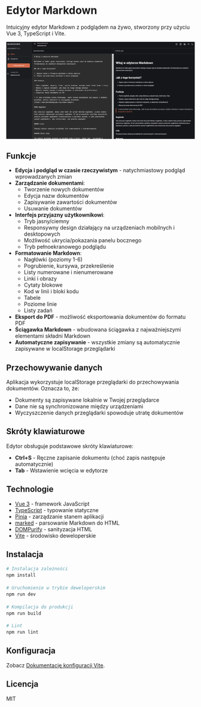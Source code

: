 # Edytor Markdown

Intuicyjny edytor Markdown z podglądem na żywo, stworzony przy użyciu Vue 3, TypeScript i Vite.

![Screenshot edytora](/screenshot.png)

## Funkcje

- **Edycja i podgląd w czasie rzeczywistym** - natychmiastowy podgląd wprowadzanych zmian
- **Zarządzanie dokumentami**:
  - Tworzenie nowych dokumentów
  - Edycja nazw dokumentów
  - Zapisywanie zawartości dokumentów
  - Usuwanie dokumentów
- **Interfejs przyjazny użytkownikowi**:
  - Tryb jasny/ciemny
  - Responsywny design działający na urządzeniach mobilnych i desktopowych
  - Możliwość ukrycia/pokazania panelu bocznego
  - Tryb pełnoekranowego podglądu
- **Formatowanie Markdown**:
  - Nagłówki (poziomy 1-6)
  - Pogrubienie, kursywa, przekreślenie
  - Listy numerowane i nienumerowane
  - Linki i obrazy
  - Cytaty blokowe
  - Kod w linii i bloki kodu
  - Tabele
  - Poziome linie
  - Listy zadań
- **Eksport do PDF** - możliwość eksportowania dokumentów do formatu PDF
- **Ściągawka Markdown** - wbudowana ściągawka z najważniejszymi elementami składni Markdown
- **Automatyczne zapisywanie** - wszystkie zmiany są automatycznie zapisywane w localStorage przeglądarki


## Przechowywanie danych

Aplikacja wykorzystuje localStorage przeglądarki do przechowywania dokumentów. Oznacza to, że:
- Dokumenty są zapisywane lokalnie w Twojej przeglądarce
- Dane nie są synchronizowane między urządzeniami
- Wyczyszczenie danych przeglądarki spowoduje utratę dokumentów

## Skróty klawiaturowe

Edytor obsługuje podstawowe skróty klawiaturowe:

- **Ctrl+S** - Ręczne zapisanie dokumentu (choć zapis następuje automatycznie)
- **Tab** - Wstawienie wcięcia w edytorze

## Technologie

- [Vue 3](https://vuejs.org/) - framework JavaScript
- [TypeScript](https://www.typescriptlang.org/) - typowanie statyczne
- [Pinia](https://pinia.vuejs.org/) - zarządzanie stanem aplikacji
- [marked](https://marked.js.org/) - parsowanie Markdown do HTML
- [DOMPurify](https://github.com/cure53/DOMPurify) - sanityzacja HTML
- [Vite](https://vitejs.dev/) - środowisko deweloperskie

## Instalacja

```bash
# Instalacja zależności
npm install

# Uruchomienie w trybie deweloperskim
npm run dev

# Kompilacja do produkcji
npm run build

# Lint
npm run lint
```

## Konfiguracja

Zobacz [Dokumentację konfiguracji Vite](https://vitejs.dev/config/).

## Licencja

MIT